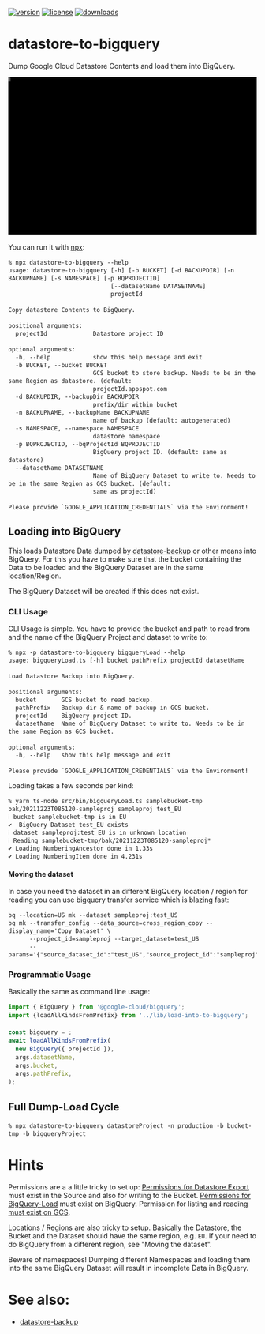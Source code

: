 [![version](https://img.shields.io/npm/v/datastore-to-bigquery.svg?style=flat-square)](https://npmjs.org/datastore-to-bigquery)
[![license](https://img.shields.io/npm/l/datastore-to-bigquery?color=%23007a1f&style=flat-square)](https://github.com/mdornseif/datastore-to-bigquery/blob/master/LICENSE)
[![downloads](https://img.shields.io/npm/dm/datastore-to-bigquery?style=flat-square&color=%23007a1f)](https://npmcharts.com/compare/datastore-to-bigquery)

# datastore-to-bigquery

Dump Google Cloud Datastore Contents and load them into BigQuery.

![Sample Output](https://raw.githubusercontent.com/mdornseif/datastore-to-bigquery/main/README.svg)

You can run it with [npx](https://www.npmjs.com/package/npx):

```
% npx datastore-to-bigquery --help
usage: datastore-to-bigquery [-h] [-b BUCKET] [-d BACKUPDIR] [-n BACKUPNAME] [-s NAMESPACE] [-p BQPROJECTID]
                             [--datasetName DATASETNAME]
                             projectId

Copy datastore Contents to BigQuery.

positional arguments:
  projectId             Datastore project ID

optional arguments:
  -h, --help            show this help message and exit
  -b BUCKET, --bucket BUCKET
                        GCS bucket to store backup. Needs to be in the same Region as datastore. (default:
                        projectId.appspot.com
  -d BACKUPDIR, --backupDir BACKUPDIR
                        prefix/dir within bucket
  -n BACKUPNAME, --backupName BACKUPNAME
                        name of backup (default: autogenerated)
  -s NAMESPACE, --namespace NAMESPACE
                        datastore namespace
  -p BQPROJECTID, --bqProjectId BQPROJECTID
                        BigQuery project ID. (default: same as datastore)
  --datasetName DATASETNAME
                        Name of BigQuery Dataset to write to. Needs to be in the same Region as GCS bucket. (default:
                        same as projectId)

Please provide `GOOGLE_APPLICATION_CREDENTIALS` via the Environment!
```

## Loading into BigQuery

This loads Datastore Data dumped by [datastore-backup](https://www.npmjs.com/package/datastore-backup) or other means into BigQuery. For this you have to make sure that the bucket containing the Data to be loaded and the BigQuery Dataset are in the same location/Region.

The BigQuery Dataset will be created if this does not exist.

### CLI Usage

CLI Usage is simple. You have to provide the bucket and path to read from and the name of the BigQuery Project and dataset to write to:

```
% npx -p datastore-to-bigquery bigqueryLoad --help
usage: bigqueryLoad.ts [-h] bucket pathPrefix projectId datasetName

Load Datastore Backup into BigQuery.

positional arguments:
  bucket       GCS bucket to read backup.
  pathPrefix   Backup dir & name of backup in GCS bucket.
  projectId    BigQuery project ID.
  datasetName  Name of BigQuery Dataset to write to. Needs to be in the same Region as GCS bucket.

optional arguments:
  -h, --help   show this help message and exit

Please provide `GOOGLE_APPLICATION_CREDENTIALS` via the Environment!
```

Loading takes a few seconds per kind:

```
% yarn ts-node src/bin/bigqueryLoad.ts samplebucket-tmp bak/20211223T085120-sampleproj sampleproj test_EU
ℹ bucket samplebucket-tmp is in EU
✔  BigQuery Dataset test_EU exists
ℹ dataset sampleproj:test_EU is in unknown location
ℹ Reading samplebucket-tmp/bak/20211223T085120-sampleproj*
✔ Loading NumberingAncestor done in 1.33s
✔ Loading NumberingItem done in 4.231s
```

#### Moving the dataset

In case you need the dataset in an different BigQuery location / region for reading you can use bigquery transfer service which is blazing fast:

```
bq --location=US mk --dataset sampleproj:test_US
bq mk --transfer_config --data_source=cross_region_copy --display_name='Copy Dataset' \
      --project_id=sampleproj --target_dataset=test_US
      --params='{"source_dataset_id":"test_US","source_project_id":"sampleproj"}'
```

### Programmatic Usage

Basically the same as command line usage:

```js
import { BigQuery } from '@google-cloud/bigquery';
import {loadAllKindsFromPrefix} from '../lib/load-into-to-bigquery';

const bigquery = ;
await loadAllKindsFromPrefix(
  new BigQuery({ projectId }),
  args.datasetName,
  args.bucket,
  args.pathPrefix,
);
```

## Full Dump-Load Cycle

```
% npx datastore-to-bigquery datastoreProject -n production -b bucket-tmp -b bigqueryProject
```

# Hints

Permissions are a a little tricky to set up: [Permissions for Datastore Export](https://cloud.google.com/datastore/docs/export-import-entities#before_you_begin) must exist in the Source and also for writing to the Bucket. [Permissions for BigQuery-Load](https://cloud.google.com/bigquery/docs/batch-loading-data) must exist on BigQuery. Permission for listing and reading [must exist on GCS](https://cloud.google.com/bigquery/docs/batch-loading-data#permissions-load-data-from-cloud-storage).

Locations / Regions are also tricky to setup. Basically the Datastore, the Bucket and the Dataset should have the same region, e.g. `EU`. If your need to do BigQuery from a different region, see "Moving the dataset".

Beware of namespaces! Dumping different Namespaces and loading them into the same BigQuery Dataset will result in incomplete Data in BigQuery.

# See also:

- [datastore-backup](https://www.npmjs.com/package/datastore-backup)
